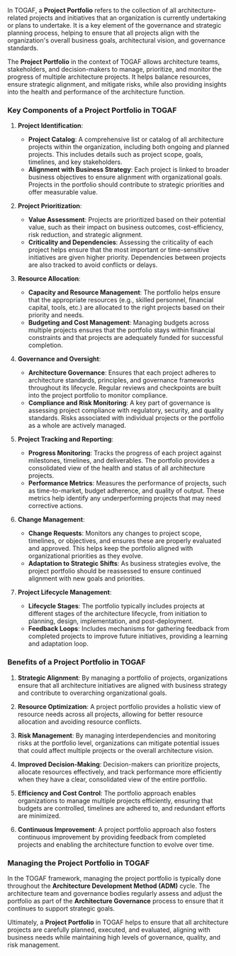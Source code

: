 In TOGAF, a **Project Portfolio** refers to the collection of all architecture-related projects and initiatives that an organization is currently undertaking or plans to undertake. It is a key element of the governance and strategic planning process, helping to ensure that all projects align with the organization's overall business goals, architectural vision, and governance standards.

The **Project Portfolio** in the context of TOGAF allows architecture teams, stakeholders, and decision-makers to manage, prioritize, and monitor the progress of multiple architecture projects. It helps balance resources, ensure strategic alignment, and mitigate risks, while also providing insights into the health and performance of the architecture function.

### Key Components of a Project Portfolio in TOGAF

1. **Project Identification**:
   - **Project Catalog**: A comprehensive list or catalog of all architecture projects within the organization, including both ongoing and planned projects. This includes details such as project scope, goals, timelines, and key stakeholders.
   - **Alignment with Business Strategy**: Each project is linked to broader business objectives to ensure alignment with organizational goals. Projects in the portfolio should contribute to strategic priorities and offer measurable value.

2. **Project Prioritization**:
   - **Value Assessment**: Projects are prioritized based on their potential value, such as their impact on business outcomes, cost-efficiency, risk reduction, and strategic alignment.
   - **Criticality and Dependencies**: Assessing the criticality of each project helps ensure that the most important or time-sensitive initiatives are given higher priority. Dependencies between projects are also tracked to avoid conflicts or delays.

3. **Resource Allocation**:
   - **Capacity and Resource Management**: The portfolio helps ensure that the appropriate resources (e.g., skilled personnel, financial capital, tools, etc.) are allocated to the right projects based on their priority and needs.
   - **Budgeting and Cost Management**: Managing budgets across multiple projects ensures that the portfolio stays within financial constraints and that projects are adequately funded for successful completion.

4. **Governance and Oversight**:
   - **Architecture Governance**: Ensures that each project adheres to architecture standards, principles, and governance frameworks throughout its lifecycle. Regular reviews and checkpoints are built into the project portfolio to monitor compliance.
   - **Compliance and Risk Monitoring**: A key part of governance is assessing project compliance with regulatory, security, and quality standards. Risks associated with individual projects or the portfolio as a whole are actively managed.

5. **Project Tracking and Reporting**:
   - **Progress Monitoring**: Tracks the progress of each project against milestones, timelines, and deliverables. The portfolio provides a consolidated view of the health and status of all architecture projects.
   - **Performance Metrics**: Measures the performance of projects, such as time-to-market, budget adherence, and quality of output. These metrics help identify any underperforming projects that may need corrective actions.

6. **Change Management**:
   - **Change Requests**: Monitors any changes to project scope, timelines, or objectives, and ensures these are properly evaluated and approved. This helps keep the portfolio aligned with organizational priorities as they evolve.
   - **Adaptation to Strategic Shifts**: As business strategies evolve, the project portfolio should be reassessed to ensure continued alignment with new goals and priorities.

7. **Project Lifecycle Management**:
   - **Lifecycle Stages**: The portfolio typically includes projects at different stages of the architecture lifecycle, from initiation to planning, design, implementation, and post-deployment.
   - **Feedback Loops**: Includes mechanisms for gathering feedback from completed projects to improve future initiatives, providing a learning and adaptation loop.

### Benefits of a Project Portfolio in TOGAF

1. **Strategic Alignment**: By managing a portfolio of projects, organizations ensure that all architecture initiatives are aligned with business strategy and contribute to overarching organizational goals.
   
2. **Resource Optimization**: A project portfolio provides a holistic view of resource needs across all projects, allowing for better resource allocation and avoiding resource conflicts.
   
3. **Risk Management**: By managing interdependencies and monitoring risks at the portfolio level, organizations can mitigate potential issues that could affect multiple projects or the overall architecture vision.
   
4. **Improved Decision-Making**: Decision-makers can prioritize projects, allocate resources effectively, and track performance more efficiently when they have a clear, consolidated view of the entire portfolio.
   
5. **Efficiency and Cost Control**: The portfolio approach enables organizations to manage multiple projects efficiently, ensuring that budgets are controlled, timelines are adhered to, and redundant efforts are minimized.
   
6. **Continuous Improvement**: A project portfolio approach also fosters continuous improvement by providing feedback from completed projects and enabling the architecture function to evolve over time.

### Managing the Project Portfolio in TOGAF

In the TOGAF framework, managing the project portfolio is typically done throughout the **Architecture Development Method (ADM)** cycle. The architecture team and governance bodies regularly assess and adjust the portfolio as part of the **Architecture Governance** process to ensure that it continues to support strategic goals.

Ultimately, a **Project Portfolio** in TOGAF helps to ensure that all architecture projects are carefully planned, executed, and evaluated, aligning with business needs while maintaining high levels of governance, quality, and risk management.
